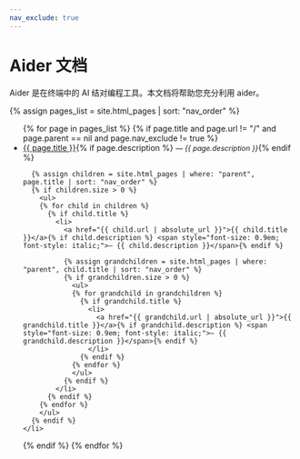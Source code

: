 ```yaml
---
nav_exclude: true
---
```


# Aider 文档

Aider 是在终端中的 AI 结对编程工具。本文档将帮助您充分利用 aider。

<div class="toc">
{% assign pages_list = site.html_pages | sort: "nav_order" %}

<ul>
{% for page in pages_list %}
  {% if page.title and page.url != "/" and page.parent == nil and page.nav_exclude != true %}
    <li>
      <a href="{{ page.url | absolute_url }}">{{ page.title }}</a>{% if page.description %} <span style="font-size: 0.9em; font-style: italic;">— {{ page.description }}</span>{% endif %}
      
      {% assign children = site.html_pages | where: "parent", page.title | sort: "nav_order" %}
      {% if children.size > 0 %}
        <ul>
        {% for child in children %}
          {% if child.title %}
            <li>
              <a href="{{ child.url | absolute_url }}">{{ child.title }}</a>{% if child.description %} <span style="font-size: 0.9em; font-style: italic;">— {{ child.description }}</span>{% endif %}
              
              {% assign grandchildren = site.html_pages | where: "parent", child.title | sort: "nav_order" %}
              {% if grandchildren.size > 0 %}
                <ul>
                {% for grandchild in grandchildren %}
                  {% if grandchild.title %}
                    <li>
                      <a href="{{ grandchild.url | absolute_url }}">{{ grandchild.title }}</a>{% if grandchild.description %} <span style="font-size: 0.9em; font-style: italic;">— {{ grandchild.description }}</span>{% endif %}
                    </li>
                  {% endif %}
                {% endfor %}
                </ul>
              {% endif %}
            </li>
          {% endif %}
        {% endfor %}
        </ul>
      {% endif %}
    </li>
  {% endif %}
{% endfor %}
</ul>
</div> 